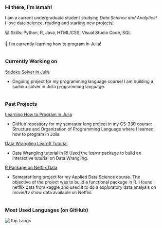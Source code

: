 ### Hi there, I'm Ismah!


I am a current undergraduate student studying *Data Science and Analytics!* I love data science, reading and starting new projects!

💻 Skills: Python, R, Java, HTML/CSS, Visual Studio Code, SQL

🌱 I’m currently learning how to program in Julia!

# 

### Currently Working on

[Sudoku Solver in Julia](https://github.com/ismahahmed/Julia-Sudoku)
- Ongoing project for my programming language course! I am building a sudoku solver in Julia programming language.

# 

### Past Projects

[Learning How to Program in Julia](https://github.com/ismahahmed/Learning-Julia-Programming)
- GitHub repository for my semester long project in my CS-330 course: Structure and Organization of Programming Language where I learned how to program in Julia

[Data Wrangling LearnR Tutorial](https://github.com/ismahahmed/Data-Wrangling-R-Tutorial)
- Data Wrangling tutorial in R! Used the learnr package to build an interactive tuturial on Data Wrangling. 

[R Package on Netflix Data](https://github.com/ismahahmed/Netflix-R-Package)
- Semester long project for my Applied Data Science course. The objective of the project was to build a functional package in R. I found netflix data from kaggle and used it to do a exploratory data analysis on movie/tv show data available on Netflix.

# 

### Most Used Languages (on GitHub)
![Top Langs](https://github-readme-stats.vercel.app/api/top-langs/?username=ismahahmed&theme=radical)

#



